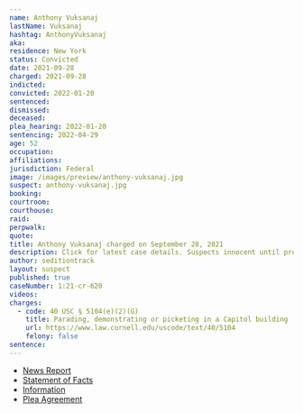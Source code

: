 ```yaml
---
name: Anthony Vuksanaj
lastName: Vuksanaj
hashtag: AnthonyVuksanaj
aka:
residence: New York
status: Convicted
date: 2021-09-28
charged: 2021-09-28
indicted:
convicted: 2022-01-20
sentenced:
dismissed:
deceased:
plea_hearing: 2022-01-20
sentencing: 2022-04-29
age: 52
occupation:
affiliations:
jurisdiction: Federal
image: /images/preview/anthony-vuksanaj.jpg
suspect: anthony-vuksanaj.jpg
booking:
courtroom:
courthouse:
raid:
perpwalk:
quote:
title: Anthony Vuksanaj charged on September 28, 2021
description: Click for latest case details. Suspects innocent until proven guilty.
author: seditiontrack
layout: suspect
published: true
caseNumber: 1:21-cr-620
videos:
charges:
  - code: 40 USC § 5104(e)(2)(G)
    title: Parading, demonstrating or picketing in a Capitol building
    url: https://www.law.cornell.edu/uscode/text/40/5104
    felony: false
sentence:
---
```


- [News Report](https://www.msn.com/en-us/news/crime/mahopac-man-charged-in-us-capitol-riot-after-westchester-robbery-arrest/ar-AAP2E9C)
- [Statement of Facts](https://www.justice.gov/usao-dc/case-multi-defendant/file/1469371/download)
- [Information](https://www.justice.gov/usao-dc/case-multi-defendant/file/1457731/download)
- [Plea Agreement](https://www.justice.gov/usao-dc/case-multi-defendant/file/1469366/download)
